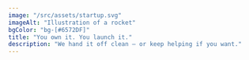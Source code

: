 ```yaml
---
image: "/src/assets/startup.svg"
imageAlt: "Illustration of a rocket"
bgColor: "bg-[#6572DF]"
title: "You own it. You launch it."
description: "We hand it off clean — or keep helping if you want."
---
```

